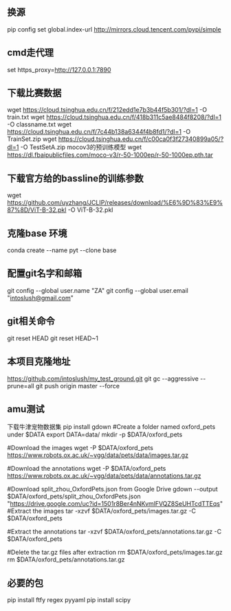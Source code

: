 ## 换源
pip config set global.index-url http://mirrors.cloud.tencent.com/pypi/simple

## cmd走代理
set https_proxy=http://127.0.0.1:7890

## 下载比赛数据
wget https://cloud.tsinghua.edu.cn/f/212edd1e7b3b44f5b301/?dl=1 -O train.txt
wget https://cloud.tsinghua.edu.cn/f/418b311c5ae8484f8208/?dl=1 -O classname.txt
wget https://cloud.tsinghua.edu.cn/f/7c44b138a6344f4b8fd1/?dl=1 -O TrainSet.zip
wget https://cloud.tsinghua.edu.cn/f/c00ca0f3f27340899a05/?dl=1 -O TestSetA.zip
mocov3的预训练模型
wget https://dl.fbaipublicfiles.com/moco-v3/r-50-1000ep/r-50-1000ep.pth.tar

## 下载官方给的bassline的训练参数
wget https://github.com/uyzhang/JCLIP/releases/download/%E6%9D%83%E9%87%8D/ViT-B-32.pkl -O ViT-B-32.pkl


## 克隆base 环境
conda create --name pyt --clone base

## 配置git名字和邮箱
git config --global user.name "ZA"
git config --global user.email "intoslush@gmail.com"
## git相关命令 
git reset HEAD
git reset HEAD~1

## 本项目克隆地址
https://github.com/intoslush/my_test_ground.git
git gc --aggressive --prune=all
git push origin master --force

## amu测试
下载牛津宠物数据集
pip install gdown
#Create a folder named oxford_pets under $DATA
export DATA=data/
mkdir -p $DATA/oxford_pets

#Download the images
wget -P $DATA/oxford_pets https://www.robots.ox.ac.uk/~vgg/data/pets/data/images.tar.gz

#Download the annotations
wget -P $DATA/oxford_pets https://www.robots.ox.ac.uk/~vgg/data/pets/data/annotations.tar.gz

#Download split_zhou_OxfordPets.json from Google Drive
gdown --output $DATA/oxford_pets/split_zhou_OxfordPets.json "https://drive.google.com/uc?id=1501r8Ber4nNKvmlFVQZ8SeUHTcdTTEqs"
#Extract the images
tar -xzvf $DATA/oxford_pets/images.tar.gz -C $DATA/oxford_pets

#Extract the annotations
tar -xzvf $DATA/oxford_pets/annotations.tar.gz -C $DATA/oxford_pets

#Delete the tar.gz files after extraction
rm $DATA/oxford_pets/images.tar.gz
rm $DATA/oxford_pets/annotations.tar.gz
## 必要的包
pip install ftfy regex pyyaml
pip install scipy